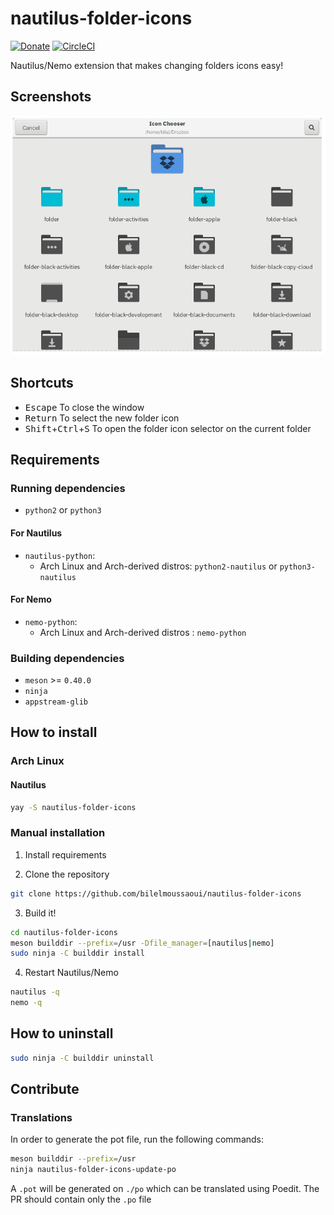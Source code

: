# nautilus-folder-icons

[![Donate](https://img.shields.io/badge/Donate-PayPal-green.svg)](https://www.paypal.me/BilalELMoussaoui) [![CircleCI](https://circleci.com/gh/bilelmoussaoui/nautilus-folder-icons/tree/master.svg?style=shield)](https://circleci.com/gh/bilelmoussaoui/nautilus-folder-icons/tree/master)

Nautilus/Nemo extension that makes changing folders icons easy!


## Screenshots

<div align="center"><img src="data/screenshots/screenshot1.png" alt="Preview" /></div>

## Shortcuts

- <kbd>Escape</kbd> To close the window
- <kbd>Return</kbd> To select the new folder icon
- <kbd>Shift</kbd>+<kbd>Ctrl</kbd>+<kbd>S</kbd> To open the folder icon selector on the current folder

## Requirements

### Running dependencies

- `python2` or `python3`

#### For Nautilus

- `nautilus-python`:
  - Arch Linux and Arch-derived distros: `python2-nautilus` or `python3-nautilus`

#### For Nemo

- `nemo-python`:
  - Arch Linux and Arch-derived distros : `nemo-python`

### Building dependencies

- `meson` >= `0.40.0`
- `ninja`
- `appstream-glib`

## How to install

### Arch Linux

#### Nautilus

```bash
yay -S nautilus-folder-icons
```

### Manual installation

1. Install requirements

2. Clone the repository

```bash
git clone https://github.com/bilelmoussaoui/nautilus-folder-icons
```

3. Build it!

```bash
cd nautilus-folder-icons
meson builddir --prefix=/usr -Dfile_manager=[nautilus|nemo]
sudo ninja -C builddir install
```

4. Restart Nautilus/Nemo

```bash
nautilus -q
nemo -q
```

## How to uninstall

```bash
sudo ninja -C builddir uninstall
```

## Contribute

### Translations

In order to generate the pot file, run the following commands:

```bash
meson builddir --prefix=/usr
ninja nautilus-folder-icons-update-po
```

A `.pot` will be generated on `./po` which can be translated using Poedit. The PR should contain only the `.po` file
